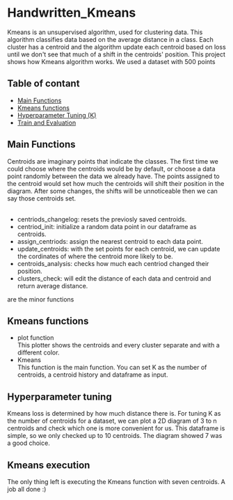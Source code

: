 # Handwritten_Kmeans
Kmeans is an unsupervised algorithm, used for clustering data. This algorithm classifies data based on the average distance in a class.
Each cluster has a centroid and the algorithm update each centroid based on loss until we don't see that much of a shift in the centroids' position.
This project shows how Kmeans algorithm works. We used a dataset with 500 points 


## Table of contant
- [Main Functions](https://github.com/KimiyaVahidMotlagh/Handwritten_Kmeans/blob/main/README.md#Main-Functions) <br/>
- [Kmeans functions](https://github.com/KimiyaVahidMotlagh/Handwritten_Kmeans/blob/main/README.md#kmeans-function) <br/>
- [Hyperparameter Tuning (K)](https://github.com/KimiyaVahidMotlagh/Handwritten_Kmeans/blob/main/README.md#set-hyperparameter) <br/>
- [Train and Evaluation](https://github.com/KimiyaVahidMotlagh/Handwritten_Kmeans/blob/main/README.md#kmeans-execution) <br/>

## Main Functions
Centroids are imaginary points that indicate the classes. The first time we could choose where the centroids would be by default, or choose a data point randomly between the data we already have. The points assigned to the centroid would set how much the centroids will shift their position in the diagram. After some changes, the shifts will be unnoticeable then we can say those centroids set. <br/> <br/>

- centriods_changelog: resets the previosly saved centroids. <br/>
- centriod_init: initialize a random data point in our dataframe as centroids. <br/>
- assign_centriods: assign the nearest centroid to each data point. <br/>
- update_centroids: with the set points for each centroid, we can update the cordinates of where the centroid more likely to be. <br/>
- centroids_analysis: checks how much each centriod changed their position. <br/>
- clusters_check: will edit the distance of each data and centroid and return average distance. <br/>

are the minor functions 
## Kmeans functions
- plot function <br/>
This plotter shows the centroids and every cluster separate and with a different color. 
- Kmeans <br/>
This function is the main function. You can set K as the number of centroids, a centroid history and dataframe as input.


## Hyperparameter tuning
Kmeans loss is determined by how much distance there is. For tuning K as the number of centroids for a dataset, we can plot a 2D diagram of 3 to n centroids and check which one is more convenient for us. This dataframe is simple, so we only checked up to 10 centroids. The diagram showed 7 was a good choice.

## Kmeans execution
The only thing left is executing the Kmeans function with seven centroids. A job all done :)
